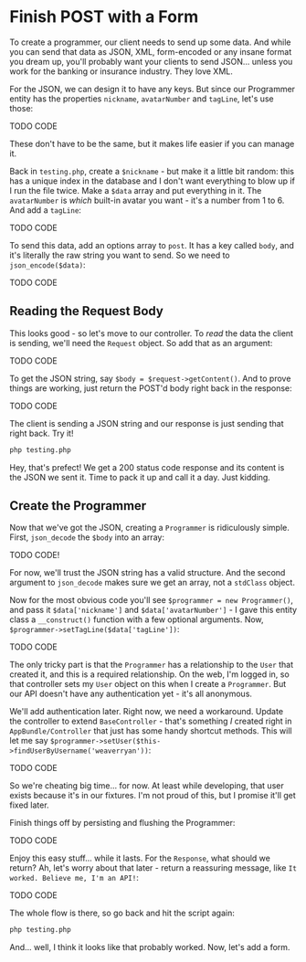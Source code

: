 # Finish POST with a Form

To create a programmer, our client needs to send up some data. And while you
can send that data as JSON, XML, form-encoded or any insane format you dream
up, you'll probably want your clients to send JSON... unless you work for
the banking or insurance industry. They love XML.

For the JSON, we can design it to have any keys. But since our Programmer
entity has the properties `nickname`, `avatarNumber` and `tagLine`, let's
use those:

TODO CODE

These don't have to be the same, but it makes life easier if you can manage it.

Back in `testing.php`, create a `$nickname` - but make it a little bit random:
this has a unique index in the database and I don't want everything to blow
up if I run the file twice. Make a `$data` array and put everything
in it. The `avatarNumber` is *which* built-in avatar you want - it's a number
from 1 to 6. And add a `tagLine`:

TODO CODE

To send this data, add an options array to `post`. It has a key called `body`,
and it's literally the raw string you want to send. So we need to `json_encode($data)`:

TODO CODE

## Reading the Request Body

This looks good - so let's move to our controller. To *read* the data the
client is sending, we'll need the `Request` object. So add that as an argument:

TODO CODE

To get the JSON string, say `$body = $request->getContent()`. And to prove
things are working, just return the POST'd body right back in the response:

TODO CODE

The client is sending a JSON string and our response is just sending that
right back. Try it!

```bash
php testing.php
```

Hey, that's prefect! We get a 200 status code response and its content is
the JSON we sent it. Time to pack it up and call it a day. Just kidding.

## Create the Programmer

Now that we've got the JSON, creating a `Programmer` is ridiculously simple.
First, `json_decode` the `$body` into an array:

TODO CODE!

For now, we'll trust the JSON string has a valid structure. And the second
argument to `json_decode` makes sure we get an array, not a `stdClass` object.

Now for the most obvious code you'll see `$programmer = new Programmer()`,
and pass it `$data['nickname']` and `$data['avatarNumber']` - I gave this
entity class a `__construct()` function with a few optional arguments. Now,
`$programmer->setTagLine($data['tagLine'])`:

TODO CODE

The only tricky part is that the `Programmer` has a relationship to the `User`
that created it, and this is a required relationship. On the web, I'm logged
in, so that controller sets my `User` object on this when I create a `Programmer`. 
But our API doesn't have any authentication yet - it's all anonymous.

We'll add authentication later. Right now, we need a workaround. Update the
controller to extend `BaseController` - that's something *I* created right
in `AppBundle/Controller` that just has some handy shortcut methods. This
will let me say `$programmer->setUser($this->findUserByUsername('weaverryan'))`:

TODO CODE

So we're cheating big time... for now. At least while developing, that user
exists because it's in our fixtures. I'm not proud of this, but I promise
it'll get fixed later.

Finish things off by persisting and flushing the Programmer:

TODO CODE

Enjoy this easy stuff... while it lasts. For the `Response`, what should we
return? Ah, let's worry about that later - return a reassuring message, like
`It worked. Believe me, I'm an API!`:

TODO CODE

The whole flow is there, so go back and hit the script again:

```bash
php testing.php
```

And... well, I think it looks like that probably worked. Now, let's add a
form.
